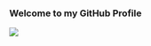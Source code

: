 ### Welcome to my GitHub Profile

<img align="left" src="https://github-readme-stats.vercel.app/api?username=haipro287&count_private=true&show_icons=true&hide_title=true&hide=stars" />

